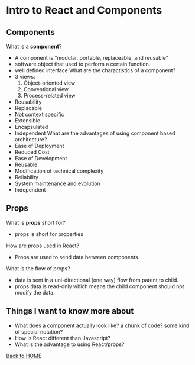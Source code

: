 # Intro to React and Components

## Components

What is a **component**?
- A component is "modular, portable, replaceable, and reusable"
- software object that used to perform a certain function.
- well defined interface
What are the charactistics of a component?
- 3 views:
  1. Object-oriented view
  2. Conventional view
  3. Process-related view
- Reusability
- Replacable
- Not context specific
- Extensible
- Encapsulated
- Independent
What are the advantages of using component based architecture?
- Ease of Deployment
- Reduced Cost
- Ease of Development
- Reusable
- Modification of technical complexity
- Reliability
- System maintenance and evolution
- Independent

## Props

What is **props** short for?
 - props is short for properties

How are props used in React?
- Props are used to send data between components.

What is the flow of props?
- data is sent in a uni-directional (one way) flow from parent to child.
- props data is read-only which means the child component should not modify the data.

## Things I want to know more about
- What does a component actually look like? a chunk of code? some kind of special notation?
- How is React different than Javascript?
- What is the advantage to using React/props?

[Back to HOME](../README.md)